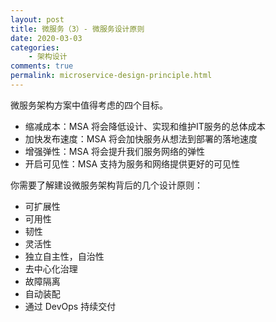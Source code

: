 ```yaml
---
layout: post
title: 微服务（3）- 微服务设计原则
date: 2020-03-03
categories:
    - 架构设计
comments: true
permalink: microservice-design-principle.html
---
```


微服务架构方案中值得考虑的四个目标。

- 缩减成本：MSA 将会降低设计、实现和维护IT服务的总体成本
- 加快发布速度：MSA 将会加快服务从想法到部署的落地速度
- 增强弹性：MSA 将会提升我们服务网络的弹性
- 开启可见性：MSA 支持为服务和网络提供更好的可见性

你需要了解建设微服务架构背后的几个设计原则：

- 可扩展性
- 可用性
- 韧性
- 灵活性
- 独立自主性，自治性
- 去中心化治理
- 故障隔离
- 自动装配
- 通过 DevOps 持续交付